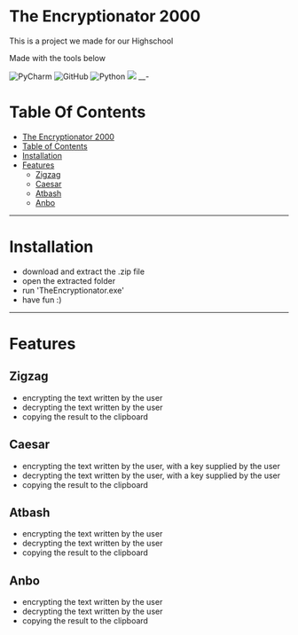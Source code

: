 

# The Encryptionator 2000

This is a project we made for our Highschool

Made with the tools below

![PyCharm](https://img.shields.io/badge/PyCharm-000?logo=pycharm&logoColor=fff) ![GitHub](https://img.shields.io/badge/GitHub-%23121011.svg?logo=github&logoColor=white) ![Python](https://img.shields.io/badge/Python-3776AB?logo=python&logoColor=fff) ![](https://img.shields.io/badge/pygame-1.9.3%2B%2F2.0%2B-orange)
__-
# Table Of Contents

- [The Encryptionator 2000](#The-Encryptionator-2000)  
- [Table of Contents](#Table-Of-Contents)  
- [Installation](#Installation)
- [Features](#Features)
	- [Zigzag](#Zigzag)
	- [Caesar](#Caesar)
	- [Atbash](#Atbash)
	- [Anbo](#Anbo)

-------
# Installation
- download and extract the .zip file
- open the extracted folder
- run 'TheEncryptionator.exe'
- have fun :)
---
# Features

 ## Zigzag
- encrypting the text written by the user
- decrypting the text written by the user
- copying the result to the clipboard

 ## Caesar
- encrypting the text written by the user, with a key supplied by the user
- decrypting the text written by the user, with a key supplied by the user
- copying the result to the clipboard

 ## Atbash
- encrypting the text written by the user
- decrypting the text written by the user
- copying the result to the clipboard

 ## Anbo
- encrypting the text written by the user
- decrypting the text written by the user
- copying the result to the clipboard
